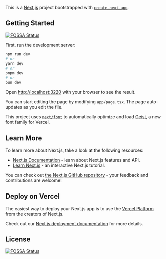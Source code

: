 This is a [Next.js](https://nextjs.org) project bootstrapped with [`create-next-app`](https://nextjs.org/docs/app/api-reference/cli/create-next-app).

## Getting Started
[![FOSSA Status](https://app.fossa.com/api/projects/git%2Bgithub.com%2Fvosonha89%2Fnextjs-one-frontend-framework-struct.svg?type=shield)](https://app.fossa.com/projects/git%2Bgithub.com%2Fvosonha89%2Fnextjs-one-frontend-framework-struct?ref=badge_shield)


First, run the development server:

```bash
npm run dev
# or
yarn dev
# or
pnpm dev
# or
bun dev
```

Open [http://localhost:3220](http://localhost:3220) with your browser to see the result.

You can start editing the page by modifying `app/page.tsx`. The page auto-updates as you edit the file.

This project uses [`next/font`](https://nextjs.org/docs/app/building-your-application/optimizing/fonts) to automatically optimize and load [Geist](https://vercel.com/font), a new font family for Vercel.

## Learn More

To learn more about Next.js, take a look at the following resources:

- [Next.js Documentation](https://nextjs.org/docs) - learn about Next.js features and API.
- [Learn Next.js](https://nextjs.org/learn) - an interactive Next.js tutorial.

You can check out [the Next.js GitHub repository](https://github.com/vercel/next.js) - your feedback and contributions are welcome!

## Deploy on Vercel

The easiest way to deploy your Next.js app is to use the [Vercel Platform](https://vercel.com/new?utm_medium=default-template&filter=next.js&utm_source=create-next-app&utm_campaign=create-next-app-readme) from the creators of Next.js.

Check out our [Next.js deployment documentation](https://nextjs.org/docs/app/building-your-application/deploying) for more details.


## License
[![FOSSA Status](https://app.fossa.com/api/projects/git%2Bgithub.com%2Fvosonha89%2Fnextjs-one-frontend-framework-struct.svg?type=large)](https://app.fossa.com/projects/git%2Bgithub.com%2Fvosonha89%2Fnextjs-one-frontend-framework-struct?ref=badge_large)